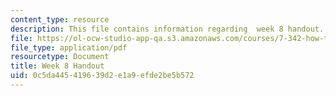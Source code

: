 ```yaml
---
content_type: resource
description: This file contains information regarding  week 8 handout.
file: https://ol-ocw-studio-app-qa.s3.amazonaws.com/courses/7-342-how-to-build-an-animal-cell-fate-and-identity-in-development-and-disease-fall-2017/0c5da445419639d2e1a9efde2be5b572_MIT7_342F17_Week_8_handout.pdf
file_type: application/pdf
resourcetype: Document
title: Week 8 Handout
uid: 0c5da445-4196-39d2-e1a9-efde2be5b572
---
```

